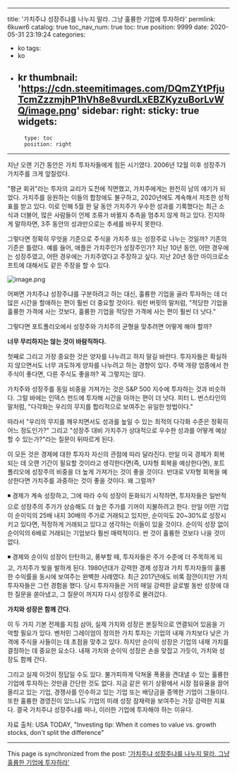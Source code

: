 
---
title: '가치주냐 성장주냐를 나누지 말라. 그냥 훌륭한 기업에 투자하라'
permlink: 6kuwr6
catalog: true
toc_nav_num: true
toc: true
position: 9999
date: 2020-05-31 23:19:24
categories:
- ko
tags:
- ko
- kr
thumbnail: 'https://cdn.steemitimages.com/DQmZYtPfjuTcmZzzmjhP1hVh8e8vurdLxEBZKyzuBorLvWQ/image.png'
sidebar:
    right:
        sticky: true
widgets:
    -
        type: toc
        position: right
---


지난 오랜 기간 동안은 가치 투자자들에게 힘든 시기였다. 2006년 12월 이후 성장주가 가치주를 크게 앞질렀다.​

"평균 회귀"라는 투자의 교리가 도전에 직면했고, 가치주에게는 완전히 남의 얘기가 되었다. 가치주를 응원하는 이들의 합창에도 불구하고, 2020년에도 계속해서 저조한 성적표를 받고 있다. 이로 인해 5월 한 달 동안 가치주가 우수한 성과를 기록했다는 최근 소식과 더불어, 많은 사람들이 언제 조류가 바뀔지 추측을 멈추지 않게 하고 있다. 진지하게 말하자면, 3주 동안의 성과만으로는 추세를 바꾸지 못한다.​

그렇다면 정확히 무엇을 기준으로 주식을 가치주 또는 성장주로 나누는 것일까? 기존의 기준은 틀렸다. 예를 들어, 애플은 가치주인가 성장주인가? 지난 10년 동안, 어떤 경우에는 성장주였고, 어떤 경우에는 가치주였다고 주장하고 싶다. 지난 20년 동안 마이크로소프트에 대해서도 같은 주장을 할 수 있다.​

![image.png](https://cdn.steemitimages.com/DQmZYtPfjuTcmZzzmjhP1hVh8e8vurdLxEBZKyzuBorLvWQ/image.png)​

어쩌면 가치주냐 성장주냐를 구분하려고 하는 대신, 훌륭한 기업을 골라 투자하는 데 더 많은 시간을 할애하는 편이 훨씬 더 중요할 것이다. 워런 버핏의 말처럼, "적당한 기업을 훌륭한 가격에 사는 것보다, 훌륭한 기업을 적당한 가격에 사는 편이 훨씬 더 낫다."​

그렇다면 포트폴리오에서 성장주와 가치주의 균형을 맞추려면 어떻게 해야 할까?​

**너무 무리하지는 않는 것이 바람직하다.**​

첫째로 그리고 가장 중요한 것은 양자를 나누려고 하지 말길 바란다. 투자자들은 확실하지 않으면서도 너무 과도하게 양자를 나누려고 하는 경향이 있다. 주택 개량 업종에서 한 주식이 좋다면, 다른 주식도 좋을까? 꼭 그렇지는 않다.​

가치주와 성장주를 동일 비중을 가져가는 것은 S&P 500 지수에 투자하는 것과 비슷하다. 그럴 바에는 인덱스 펀드에 투자해 시간을 아까는 편이 더 낫다. 피터 L. 번스타인의 말처럼, "다각화는 우리의 무지를 합리적으로 보여주는 유일한 방법이다."​

따라서 "우리의 무지를 깨우치면서도 성과를 높일 수 있는 최적의 다각화 수준은 정확히 어느 정도인가?" 그리고 "성장주 대비 가치주가 상대적으로 우수한 성과를 어떻게 예상할 수 있는가?"라는 질문이 뒤따르게 된다.​

이 모든 것은 경제에 대한 투자자 자신의 관점에 따라 달라진다. 만일 미국 경제가 회복되는 데 오랜 기간이 필요할 것이라고 생각한다면(즉, U자형 회복을 예상한다면), 포트폴리오에 성장주의 비중을 더 높게 가져가는 것이 좋을 것이다. 반대로 V자형 회복을 예상한다면 가치주를 과중하는 것이 좋을 것이다. 왜 그럴까? ​

◾ 경제가 계속 성장하고, 그에 따라 수익 성장이 둔화되기 시작하면, 투자자들은 일반적으로 성장주의 주가가 상승해도 더 높은 주가를 기꺼이 지불하려고 한다. 만일 어떤 기업이 순이익의 25배 내지 30배의 주가로 거래되고 있지만, 순이익도 20~30%로 성장시키고 있다면, 적정하게 거래되고 있다고 생각하는 이들이 있을 것이다. 순이익 성장 없이 순이익의 6배로 거래되는 기업보다 훨씬 매력적이다. 싼 것이 훌륭한 것보다 나을 것이 없다. ​

◾ 경제와 순이익 성장이 탄탄하고, 풍부할 때, 투자자들은 주가 수준에 더 주목하게 되고, 가치주가 빛을 발하게 된다. 1980년대가 강력한 경제 성장과 가치 투자자들의 훌륭한 수익률을 동시에 보여주는 완벽한 사례였다. 최근 2017년에도 비록 잠깐이지만 가치 투자자들은 그런 경험을 했다. 당시 투자자들은 거의 매일 강력한 글로벌 동반 성장에 대한 질문을 쏟아냈고, 그 질문이 꺼지자 다시 성장주로 몰려갔다. ​

**가치와 성장은 함께 간다.**​

이 두 가지 기본 전제를 지침 삼아, 실제 가치와 성장은 본질적으로 연결되어 있음을 기억할 필요가 있다. 벤저민 그레이엄이 정의한 가치 투자는 기업의 내재 가치보다 낮은 가격에 주식을 사들이는 데 초점을 맞추고 있다. 하지만 순이익 성장은 기업의 내재 가치를 결정하는 데 중요한 요소다. 내재 가치와 순이익 성장은 손을 맞잡고 가듯이, 가치와 성장도 함께 간다.​

그리고 실제 이것이 정답일 수도 있다. 불가피하게 닥쳐올 폭풍을 견대낼 수 있는 훌륭한 기업에 투자하는 것만큼 간단한 것도 없다. 지금 같은 위기 상황에서 시장 점유율을 끌어올리고 있는 기업, 경쟁사를 인수하고 있는 기업 또는 배당금을 증액한 기업이 그들이다. 또한 훌륭한 경영진이 있느냐도 기업의 미래 성장 잠재력을 보여주는 가장 강력한 지표다. 결국 가치주냐 성장주냐를 떠나, 이러한 기업에 투자해야 하는 이유다.​

자료 출처: USA TODAY, "Investing tip: When it comes to value vs. growth stocks, don't split the difference"

- - -

This page is synchronized from the post: ['가치주냐 성장주냐를 나누지 말라. 그냥 훌륭한 기업에 투자하라'](https://steemit.com/@pius.pius/6kuwr6)
